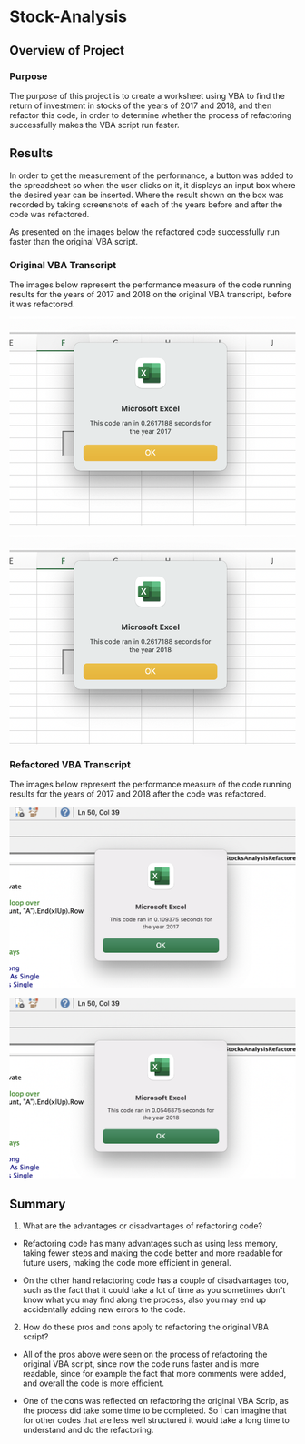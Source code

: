 # Stock-Analysis  

## Overview of Project

### Purpose 

The purpose of this project is to create a worksheet using VBA to find the return of investment in stocks of the years of 2017 and 2018, and then refactor this code, in order to determine whether the process of refactoring successfully makes the VBA script run faster.


## Results

In order to get the measurement of the performance, a button was added to the spreadsheet so when the user clicks on it, it displays an input box where the desired year can be inserted. Where the result shown on the box was recorded by taking screenshots of each of the years before and after the code was refactored. 

As presented on the images below the refactored code successfully run faster than the original VBA script.


### Original VBA Transcript

The images below represent the performance measure of the code running results for the years of 2017 and 2018 on the original VBA transcript, before it was refactored. 

![VBA_Stock-Analysis_2017_Original](./Resources/VBA_Stock-Analysis_2017_Original.png)

![VBA_Stock-Analysis_2018_Original](./Resources/VBA_Stock-Analysis_2018_Original.png)


### Refactored VBA Transcript 

The images below represent the performance measure of the code running results for the years of 2017 and 2018 after the code was refactored.

![VBA_Challenge_2017](./Resources/VBA_Challenge_2017.png)

![VBA_Challenge_2018](./Resources/VBA_Challenge_2018.png)


## Summary 

1. What are the advantages or disadvantages of refactoring code?

- Refactoring code has many advantages such as using less memory, taking fewer steps and making the code better and more readable for future users, making the code more efficient in general.

- On the other hand refactoring code has a couple of disadvantages too, such as the fact that it could take a lot of time as you sometimes don't know what you may find along the process, also you may end up accidentally adding new errors to the code.


2. How do these pros and cons apply to refactoring the original VBA script?

- All of the pros above were seen on the process of refactoring the original VBA script, since now the code runs faster and is more readable, since for example the fact that more comments were added, and overall the code is more efficient.

- One of the cons was reflected on refactoring the original VBA Scrip, as the process did take some time to be completed. So I can imagine that for other codes that are less well structured it would take a long time to understand and do the refactoring.


